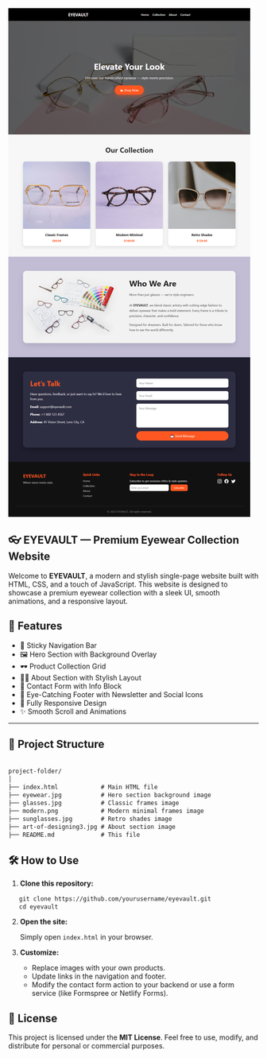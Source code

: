 <img src="https://github.com/iMuhammadHassan/EYEVAULT/blob/7d473498d1568117f36b127500265b4f00febe0c/eyevault.png"  />

## 👓 EYEVAULT — Premium Eyewear Collection Website

Welcome to **EYEVAULT**, a modern and stylish single-page website built with HTML, CSS, and a touch of JavaScript.
This website is designed to showcase a premium eyewear collection with a sleek UI, smooth animations, and a responsive layout.


## 🚀 Features

- 🎯 Sticky Navigation Bar
- 🖼️ Hero Section with Background Overlay
- 🕶️ Product Collection Grid
- 🧑‍🎨 About Section with Stylish Layout
- 📩 Contact Form with Info Block
- 🦶 Eye-Catching Footer with Newsletter and Social Icons
- 📱 Fully Responsive Design
- ✨ Smooth Scroll and Animations

---

## 📁 Project Structure

```

project-folder/
│
├── index.html            # Main HTML file
├── eyewear.jpg           # Hero section background image
├── glasses.jpg           # Classic frames image
├── modern.png            # Modern minimal frames image
├── sunglasses.jpg        # Retro shades image
├── art-of-designing3.jpg # About section image
├── README.md             # This file

````

## 🛠️ How to Use

1. **Clone this repository:**
````
   git clone https://github.com/yourusername/eyevault.git
   cd eyevault
````

2. **Open the site:**

   Simply open `index.html` in your browser.

3. **Customize:**

   * Replace images with your own products.
   * Update links in the navigation and footer.
   * Modify the contact form action to your backend or use a form service (like Formspree or Netlify Forms).



## 📄 License

This project is licensed under the **MIT License**. Feel free to use, modify, and distribute for personal or commercial purposes.




